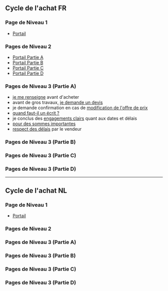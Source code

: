 ## Cycle de l'achat FR

### Page de Niveau 1

* [Portail](portail_cycle_achat_FR.doc)

### Pages de Niveau 2

* [Portail Partie A](A_FR.doc)
* [Portail Partie B](B_FR.doc)
* [Portail Partie C](C_FR.doc)
* [Portail Partie D](D_FR.doc)

### Pages de Niveau 3 (Partie A)

* [je me renseigne](A_je_me_renseigne.doc) avant d'acheter
* avant de gros travaux, [je demande un devis](A_devis.doc)
* je demande confirmation en cas de [modification de l'offre de prix](A_modification_offre_de_prix.doc)
* [quand faut-il un écrit ?](A_quand_un_ecrit.doc)
* je conclus des [engagements clairs](A_date_et_delai.doc) quant aux dates et délais
* [pour des sommes importantes](A_sommes_importantes.doc)
* [respect des délais](A_respect_delai.doc) par le vendeur

### Pages de Niveau 3 (Partie B)

### Pages de Niveau 3 (Partie C)

### Pages de Niveau 3 (Partie D)


---

## Cycle de l'achat NL

### Page de Niveau 1

* [Portail](portail_cycle_achat_NL.doc)

### Pages de Niveau 2

### Pages de Niveau 3 (Partie A)

### Pages de Niveau 3 (Partie B)

### Pages de Niveau 3 (Partie C)

### Pages de Niveau 3 (Partie D)
